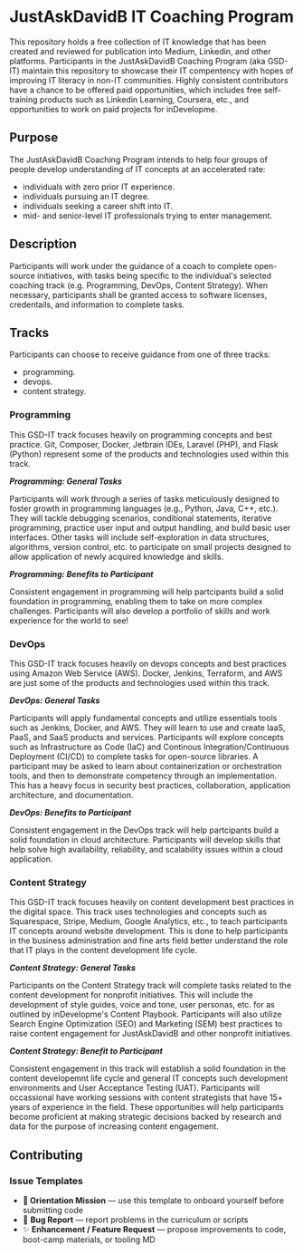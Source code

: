 # JustAskDavidB IT Coaching Program 

This repository holds a free collection of IT knowledge that has been created and reviewed for publication into Medium, Linkedin, and other platforms. Participants in the JustAskDavidB Coaching Program (aka GSD-IT) maintain this repository to showcase their IT compentency with hopes of improving IT literacy in non-IT communities. Highly consistent contributors have a chance to be offered paid opportunities, which includes free self-training products such as Linkedin Learning, Coursera, etc., and opportunities to work on paid projects for inDevelopme. 

## Purpose  

The JustAskDavidB Coaching Program intends to help four groups of people develop understanding of IT concepts at an accelerated rate:
- individuals with zero prior IT experience.  
- individuals pursuing an IT degree.  
- individuals seeking a career shift into IT.  
- mid- and senior-level IT professionals trying to enter management.  

## Description  

Participants will work under the guidance of a coach to complete open-source initiatives, with tasks being specific to the individual's selected coaching track (e.g. Programming, DevOps, Content Strategy). When necessary, participants shall be granted access to software licenses, credentails, and information to complete tasks.

## Tracks 

Participants can choose to receive guidance from one of three tracks:
- programming.
- devops.
- content strategy.

### Programming

This GSD-IT track focuses heavily on programming concepts and best practice. Git, Composer, Docker, Jetbrain IDEs, Laravel (PHP), and Flask (Python) represent some of the products and technologies used within this track. 

***Programming: General Tasks***  

Participants will work through a series of tasks meticulously designed to foster growth in programming languages (e.g., Python, Java, C++, etc.). They will tackle debugging scenarios, conditional statements, iterative programming, practice user input and output handling, and build basic user interfaces. Other tasks will include self-exploration in data structures, algorithms, version control, etc. to participate on small projects designed to allow application of newly acquired knowledge and skills.  

***Programming: Benefits to Participant***  

Consistent engagement in programming will help partcipants build a solid foundation in programming, enabling them to take on more complex challenges. Participants will also develop a portfolio of skills and work experience for the world to see!

### DevOps  

This GSD-IT track focuses heavily on devops concepts and best practices using Amazon Web Service (AWS). Docker, Jenkins, Terraform, and AWS are just some of the products and technologies used within this track.

***DevOps: General Tasks***  

Participants will apply fundamental concepts and utilize essentials tools such as Jenkins, Docker, and AWS. They will learn to use and create IaaS, PaaS, and SaaS products and services. Participants will explore concepts such as Infrastructure as Code (IaC) and Continous Integration/Continuous Deployment (CI/CD) to complete tasks for open-source libraries. A participant may be asked to learn about containerization or orchestration tools, and then to demonstrate competency through an implementation. This has a heavy focus in security best practices, collaboration, application architecture, and documentation. 
  
***DevOps: Benefits to Participant***  

Consistent engagement in the DevOps track will help partcipants build a solid foundation in cloud architecture. Participants will develop skills that help solve high availability, reliability, and scalability issues within a cloud application. 

### Content Strategy

This GSD-IT track focuses heavily on content development best practices in the digital space. This track uses technologies and concepts such as Squarespace, Stripe, Medium, Google Analytics, etc., to teach participants IT concepts around website development. This is done to help participants in the business administration and fine arts field better understand the role that IT plays in the content development life cycle.
  
***Content Strategy: General Tasks***  

Participants on the Content Strategy track will complete tasks related to the content development for nonprofit initiatives. This will include the development of style guides, voice and tone, user personas, etc. for as outlined by inDevelopme's Content Playbook. Participants will also utilize Search Engine Optimization (SEO) and Marketing (SEM) best practices to raise content engagement for JustAskDavidB and other nonprofit initiatives.

***Content Strategy: Benefit to Participant***  

Consistent engagement in this track will establish a solid foundation in the content developemnt life cycle and general IT concepts such development environments and User Acceptance Testing (UAT). Participants will occassional have working sessions with content strategists that have 15+ years of experience in the field. These opportunities will help participants become proficient at making strategic decisions backed by research and data for the purpose of increasing content engagement.  

## Contributing

### Issue Templates
- **🧭 Orientation Mission** — use this template to onboard yourself before submitting code
- 🐞 **Bug Report** — report problems in the curriculum or scripts
- ✨ **Enhancement / Feature Request** — propose improvements to code, boot-camp materials, or tooling
MD

